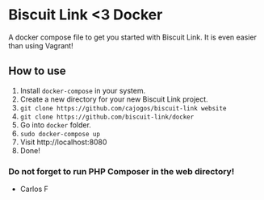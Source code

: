 # Biscuit Link <3 Docker

A docker compose file to get you started with Biscuit Link. It is even easier than using Vagrant!

## How to use

1. Install `docker-compose` in your system.
2. Create a new directory for your new Biscuit Link project.
3. `git clone https://github.com/cajogos/biscuit-link website`
4. `git clone https://github.com/biscuit-link/docker`
5. Go into `docker` folder.
6. `sudo docker-compose up`
7. Visit http://localhost:8080
8. Done!

### Do not forget to run PHP Composer in the web directory!

- Carlos F